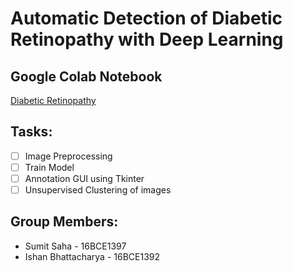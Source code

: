 # Automatic Detection of Diabetic Retinopathy with Deep Learning

## Google Colab Notebook

[Diabetic Retinopathy](https://colab.research.google.com/drive/1oUEyvXRaH10RPjLVBKWxTi6uG2C6IkuD)

## Tasks:

* [ ] Image Preprocessing
* [ ] Train Model
* [ ] Annotation GUI using Tkinter 
* [ ] Unsupervised Clustering of images

## Group Members:

* Sumit Saha - 16BCE1397
* Ishan Bhattacharya - 16BCE1392
